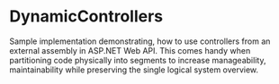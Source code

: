DynamicControllers
==================

Sample implementation demonstrating, how to use controllers from an external assembly in ASP.NET Web API. This comes handy when partitioning code physically into segments to increase manageability, maintainability while preserving the single logical system overview.

